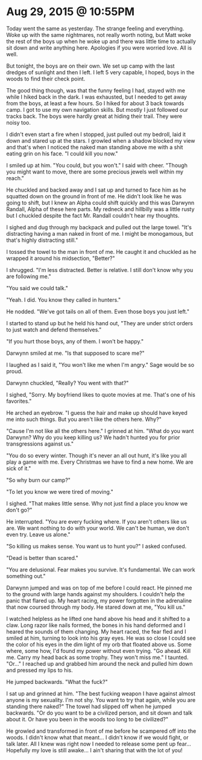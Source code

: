 # Aug 29, 2015 @ 10:55PM

Today went the same as yesterday.  The strange feeling and everything.  Woke up with the same nightmares, not really worth noting, but Matt woke the rest of the boys up when he woke up and there was little time to actually sit down and write anything here.  Apologies if you were worried love.  All is well.  

But tonight, the boys are on their own.  We set up camp with the last dredges of sunlight and then I left.  I left 5 very capable, I hoped, boys in the woods to find their check point.  

The good thing though, was that the funny feeling I had, stayed with me while I hiked back in the dark.  I was exhausted, but I needed to get away from the boys, at least a few hours.  So I hiked for about 3 back towards camp.  I got to use my own navigation skills.  But mostly I just followed our tracks back.  The boys were hardly great at hiding their trail.  They were noisy too.

I didn't even start a fire when I stopped, just pulled out my bedroll, laid it down and stared up at the stars.  I growled when a shadow blocked my view and that's when I noticed the naked man standing above me with a shit eating grin on his face.  "I could kill you now."

I smiled up at him.  "You could, but you won't."  I said with cheer.  "Though you might want to move, there are some precious jewels well within my reach."

He chuckled and backed away and I sat up and turned to face him as he squatted down on the ground in front of me.  He didn't look like he was going to shift, but I knew an Alpha could shift quickly and this was Darwynn Randall, Alpha of these here parts.  My redneck and hillbilly was a little rusty but I chuckled despite the fact Mr. Randall couldn't hear my thoughts.

I sighed and dug through my backpack and pulled out the large towel.  "It's distracting having a man naked in front of me.  I might be monogamous, but that's highly distracting still."  

I tossed the towel to the man in front of me.  He caught it and chuckled as he wrapped it around his midsection, "Better?"

I shrugged.  "I'm less distracted.  Better is relative.  I still don't know why you are following me."

"You said we could talk."

"Yeah.  I did.  You know they called in hunters."

He nodded. "We've got tails on all of them. Even those boys you just left."

I started to stand up but he held his hand out, "They are under strict orders to just watch and defend themselves."

"If you hurt those boys, any of them.  I won't be happy."

Darwynn smiled at me.  "Is that supposed to scare me?"

I laughed as I said it, "You won't like me when I'm angry."  Sage would be so proud.

Darwynn chuckled, "Really?  You went with that?"

I sighed, "Sorry.  My boyfriend likes to quote movies at me.  That's one of his favorites."

He arched an eyebrow.  "I guess the hair and make up should have keyed me into such things.  But you aren't like the others here.  Why?"

"Cause I'm not like all the others here."  I grinned at him.  "What do you want Darwynn?  Why do you keep killing us?  We hadn't hunted you for prior transgressions against us."

"You do so every winter.  Though it's never an all out hunt, it's like you all play a game with me.  Every Christmas we have to find a new home.  We are sick of it."

"So why burn our camp?"

"To let you know we were tired of moving."

I sighed.  "That makes little sense.  Why not just find a place you know we don't go?"

He interrupted. "You are every fucking where.  If you aren't others like us are.  We want nothing to do with your world.  We can't be human, we don't even try.  Leave us alone."

"So killing us makes sense.  You want us to hunt you?"  I asked confused.

"Dead is better than scared."

"You are delusional.  Fear makes you survive.  It's fundamental.  We can work something out."

Darwynn jumped and was on top of me before I could react.  He pinned me to the ground with large hands against my shoulders.  I couldn't help the panic that flared up.  My heart racing, my power forgotten in the adrenaline that now coursed through my body.  He stared down at me, "You kill us."

I watched helpless as he lifted one hand above his head and it shifted to a claw.  Long razor like nails formed, the bones in his hand deformed and I heared the sounds of them changing.  My heart raced, the fear fled and I smiled at him, turning to look into his gray eyes.  He was so close I could see the color of his eyes in the dim light of my orb that floated above us.  Some where, some how, I'd found my power without even trying.  "Go ahead.  Kill me.  Carry my head back as some trophy.  They won't miss me."  I taunted.  "Or..." I reached up and grabbed him around the neck and pulled him down and pressed my lips to his.

He jumped backwards.  "What the fuck?"

I sat up and grinned at him.  "The best fucking weapon I have against almost anyone is my sexuality.  I'm not shy.  You want to try that again, while you are standing there naked?"  The towel had slipped off when he jumped backwards.  "Or do you want to be a civilized person, and sit down and talk about it.  Or have you been in the woods too long to be civilized?"

He growled and transformed in front of me before he scampered off into the woods.  I didn't know what that meant... I didn't know if we would fight, or talk later.  All I knew was right now I needed to release some pent up fear... Hopefully my love is still awake... I ain't sharing that with the lot of you!

